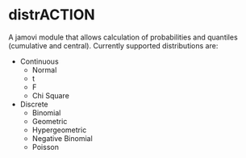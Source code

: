 # distrACTION
A jamovi module that allows calculation of probabilities and quantiles (cumulative and central). Currently supported distributions are:
- Continuous
  - Normal
  - t
  - F
  - Chi Square
- Discrete
  - Binomial
  - Geometric
  - Hypergeometric
  - Negative Binomial
  - Poisson

